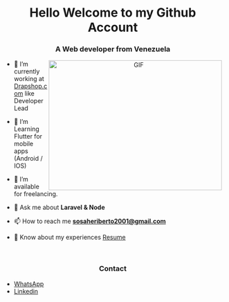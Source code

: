 
<h1 align="center">Hello Welcome to my Github Account</h1>
<h3 align="center">A Web developer from Venezuela</h3>

<a target="_blank" align="center">
  <img align="right" top="500" height="300" width="400" alt="GIF" src="https://media.giphy.com/media/SWoSkN6DxTszqIKEqv/giphy.gif">
</a>

- 🔭 I’m currently working at <a href="https://Drapshop.com" target="blank">Drapshop.com</a> like Developer Lead 

- 🌱 I’m Learning Flutter for mobile apps (Android / IOS)

- 🤝 I’m available for freelancing.

- 💬 Ask me about **Laravel & Node** 

- 📫 How to reach me **sosaheriberto2001@gmail.com**

- 📄 Know about my experiences <a href="https://github.com/sosaheri/sosaheri/blob/master/docs/CV-HeribertoSosa-22-Esp.pdf" target="blank">Resume</a>
<br/>

<h3 align="center">Contact</h3>

<p align="center">

- [WhatsApp](https://wa.me/584241373853?text=Hola%20escribo%20desde%20github)
- [Linkedin](https://www.linkedin.com/in/heribertososa/)

</p>

